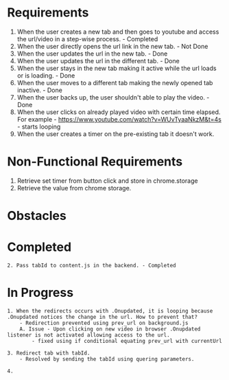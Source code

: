 # Requirements
1. When the user creates a new tab and then goes to youtube and access the url/video in a step-wise process. - Completed
2. When the user directly opens the url link in the new tab. - Not Done
3. When the user updates the url in the new tab. - Done
4. When the user updates the url in the different tab. - Done
5. When the user stays in the new tab making it active while the url loads or is loading. - Done
6. When the user moves to a different tab making the newly opened tab inactive. - Done
7. When the user backs up, the user shouldn't able to play the video. - Done 
8. When the user clicks on already played video with certain time elapsed. For example - https://www.youtube.com/watch?v=WUvTyaaNkzM&t=4s  - starts looping
9. When the user creates a timer on the pre-existing tab it doesn't work.

# Non-Functional Requirements
1. Retrieve set timer from button click and store in chrome.storage
2. Retrieve the value from chrome storage.

# Obstacles
  # Completed
    2. Pass tabId to content.js in the backend. - Completed

  # In Progress
    1. When the redirects occurs with .Onupdated, it is looping because .Onupdated notices the change in the url. How to prevent that? 
        - Redirection prevented using prev_url on background.js
        A. Issue - Upon clicking on new video in browser .Onupdated listener is not activated allowing access to the url.
            - fixed using if conditional equating prev_url with currentUrl
    
    3. Redirect tab with tabId. 
        - Resolved by sending the tabId using quering parameters.

    4. 
